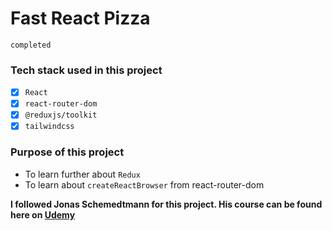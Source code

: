 # Fast React Pizza
`completed`

### Tech stack used in this project

* [x] `React`
* [x] `react-router-dom`
* [x] `@reduxjs/toolkit`
* [x] `tailwindcss`

### Purpose of this project

- To learn further about `Redux`
- To learn about `createReactBrowser` from react-router-dom

**I followed Jonas Schemedtmann for this project. His course can be found here on [Udemy](https://www.udemy.com/course/the-ultimate-react-course/)**
